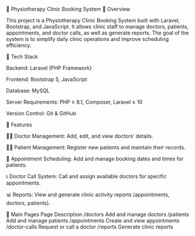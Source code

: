 🏥 Physiotherapy Clinic Booking System
📖 Overview

This project is a Physiotherapy Clinic Booking System built with Laravel, Bootstrap, and JavaScript.
It allows clinic staff to manage doctors, patients, appointments, and doctor calls, as well as generate reports.
The goal of the system is to simplify daily clinic operations and improve scheduling efficiency.

🧰 Tech Stack

Backend: Laravel (PHP Framework)

Frontend: Bootstrap 5, JavaScript

Database: MySQL

Server Requirements: PHP ≥ 8.1, Composer, Laravel ≥ 10

Version Control: Git & GitHub

🚀 Features

👨‍⚕️ Doctor Management: Add, edit, and view doctors’ details.

🧍‍♂️ Patient Management: Register new patients and maintain their records.

📅 Appointment Scheduling: Add and manage booking dates and times for patients.

📞 Doctor Call System: Call and assign available doctors for specific appointments.

📊 Reports: View and generate clinic activity reports (appointments, doctors, patients).

📂 Main Pages
Page	Description
/doctors	Add and manage doctors
/patients	Add and manage patients
/appointments	Create and view appointments
/doctor-calls	Request or call a doctor
/reports	Generate clinic reports
